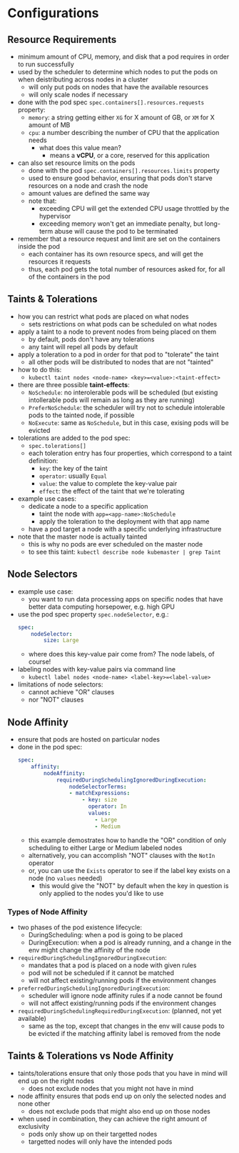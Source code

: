 # Configurations

## Resource Requirements
- minimum amount of CPU, memory, and disk that a pod requires in order to run successfully
- used by the scheduler to determine which nodes to put the pods on when deistributing across nodes in a cluster
    - will only put pods on nodes that have the available resources
    - will only scale nodes if necessary
- done with the pod spec `spec.containers[].resources.requests` property:
    - `memory`: a string getting either `XG` for X amount of GB, or `XM` for X amount of MB
    - `cpu`: a number describing the number of CPU that the application needs
        - what does this value mean?
            - means a **vCPU**, or a core, reserved for this application
- can also set resource limits on the pods
    - done with the pod `spec.containers[].resources.limits` property
    - used to ensure good behavior, ensuring that pods don't starve resources on a node and crash the node
    - amount values are defined the same way
    - note that:
        - exceeding CPU will get the extended CPU usage throttled by the hypervisor
        - exceeding memory won't get an immediate penalty, but long-term abuse will cause the pod to be terminated
- remember that a resource request and limit are set on the containers inside the pod
    - each container has its own resource specs, and will get the resources it requests
    - thus, each pod gets the total number of resources asked for, for all of the containers in the pod

## Taints & Tolerations
- how you can restrict what pods are placed on what nodes
    - sets restrictions on what pods can be scheduled on what nodes
- apply a taint to a node to prevent nodes from being placed on them
    - by default, pods don't have any tolerations
    - any taint will repel all pods by default
- apply a toleration to a pod in order for that pod to "tolerate" the taint
    - all other pods will be distributed to nodes that are not "tainted"
- how to do this:
    - `kubectl taint nodes <node-name> <key>=<value>:<taint-effect>`
- there are three possible **taint-effects**:
    - `NoSchedule`: no interolerable pods will be scheduled (but existing intollerable pods will remain as long as they are running)
    - `PreferNoSchedule`: the scheduler will try not to schedule intolerable pods to the tainted node, if possible
    - `NoExecute`: same as `NoSchedule`, but in this case, exising pods will be evicted
- tolerations are added to the pod spec:
    - `spec.tolerations[]`
    - each toleration entry has four properties, which correspond to a taint definition:
        - `key`: the key of the taint
        - `operator`: usually `Equal`
        - `value`: the value to complete the key-value pair
        - `effect`: the effect of the taint that we're tolerating
- example use cases:
    - dedicate a node to a specific application
        - taint the node with `app=<app-name>:NoSchedule`
        - apply the toleration to the deployment with that app name
    - have a pod target a node with a specific underlying infrastructure
- note that the master node is actually tainted 
    - this is why no pods are ever scheduled on the master node
    - to see this taint: `kubectl describe node kubemaster | grep Taint`

## Node Selectors
- example use case:
    - you want to run data processing apps on specific nodes that have better data computing horsepower, e.g. high GPU
- use the pod spec property `spec.nodeSelector`, e.g.:
    ```yaml
    spec:
        nodeSelector:
            size: Large
    ```
    - where does this key-value pair come from? The node labels, of course!
- labeling nodes with key-value pairs via command line
    - `kubectl label nodes <node-name> <label-key>=<label-value>`
- limitations of node selectors:
    - cannot achieve "OR" clauses
    - nor "NOT" clauses

## Node Affinity
- ensure that pods are hosted on particular nodes
- done in the pod spec:
    ```yaml
    spec:
        affinity:
            nodeAffinity: 
                requiredDuringSchedulingIgnoredDuringExecution:
                    nodeSelectorTerms:
                    - matchExpressions:
                        - key: size
                          operator: In
                          values:
                            - Large
                            - Medium
    ```
    - this example demostrates how to handle the "OR" condition of only scheduling to either Large or Medium labeled nodes
    - alternatively, you can accomplish "NOT" clauses with the `NotIn` operator
    - or, you can use the `Exists` operator to see if the label key exists on a node (no `values` needed)
        - this would give the "NOT" by default when the key in question is only applied to the nodes you'd like to use

### Types of Node Affinity
- two phases of the pod existence lifecycle:
    - DuringScheduling: when a pod is going to be placed
    - DuringExecution: when a pod is already running, and a change in the env might change the affinity of the node
- `requiredDuringSchedulingIgnoredDuringExecution`:
    - mandates that a pod is placed on a node with given rules
    - pod will not be scheduled if it cannot be matched
    - will not affect existing/running pods if the environment changes
- `preferredDuringSchedulingIgnoredDuringExecution`:
    - scheduler will ignore node affinity rules if a node cannot be found
    - will not affect existing/running pods if the environment changes
- `requiredDuringSchedulingRequiredDuringExecution`: (planned, not yet available)
    - same as the top, except that changes in the env will cause pods to be evicted if the matching affinity label is removed from the node

## Taints & Tolerations vs Node Affinity
- taints/tolerations ensure that only those pods that you have in mind will end up on the right nodes
    - does not exclude nodes that you might not have in mind
- node affinity ensures that pods end up on only the selected nodes and none other
    - does not exclude pods that might also end up on those nodes
- when used in combination, they can achieve the right amount of exclusivity
    - pods only show up on their targetted nodes
    - targetted nodes will only have the intended pods